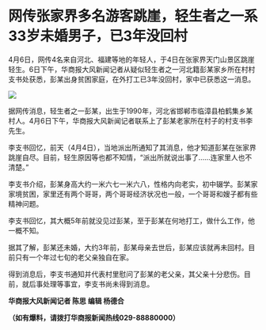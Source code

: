# 网传张家界多名游客跳崖，轻生者之一系33岁未婚男子，已3年没回村

4月6日，网传4名来自河北、福建等地的年轻人，于4日在张家界天门山景区跳崖轻生。6日下午，华商报大风新闻记者从疑似轻生者之一河北籍彭某家乡所在村村支书处获悉，彭某出身贫困家庭，在外打工已3年没回村，家中已获悉这一消息。

![](https://inews.gtimg.com/om_bt/Okk-6huqlmCl3UXnbCXYjv6nk2D6sZVPIgUXiQR6ph0cMAA/1000)

据网传消息，轻生者之一彭某，出生于1990年，河北省邯郸市临漳县柏鹤集乡某村人。4月6日下午，华商报大风新闻记者联系上了彭某老家所在村子的村支书李先生。

李支书回忆，前天（4月4日），当地派出所通知了其消息，他才知道彭某在张家界跳崖自尽。目前，轻生原因等也都不知情，“派出所就说出事了……连家里人也不清楚。”

李支书介绍，彭某身高大约一米六七一米六八，性格内向老实，初中辍学。彭某家家境贫困，家里还有两个哥哥，两个哥哥经济状况也一般，一个哥哥和嫂子都有些精神问题。

李支书回忆，其大概5年前就没见过彭某，至于彭某在何地打工，做什么工作，他一概不知。

据其了解，彭某还未婚，大约3年前，彭某母亲去世后，彭某应该就再未回村。目前只有一个年过七旬的老父亲独自在家。

得到消息后，李支书通知并代表村里慰问了彭某的老父亲，其父亲十分悲伤。目前，就后事处理等事宜，李支书尚未得到消息。

**华商报大风新闻记者 陈思 编辑 杨德合**

**（如有爆料，请拨打华商报新闻热线029-88880000）**

